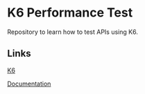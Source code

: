 # K6 Performance Test

Repository to learn how to test APIs using K6.

## Links

[K6](https://k6.io/)

[Documentation](https://k6.io/docs/)
